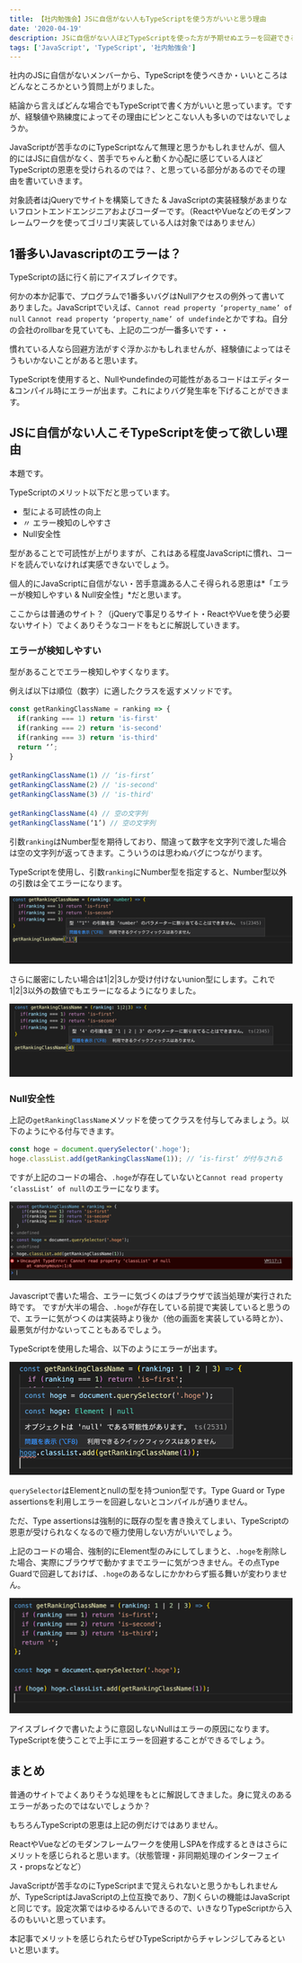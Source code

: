 ```yaml
---
title: 【社内勉強会】JSに自信がない人もTypeScriptを使う方がいいと思う理由
date: '2020-04-19'
description: JSに自信がない人ほどTypeScriptを使った方が予期せぬエラーを回避できるよってお話。
tags: ['JavaScript', 'TypeScript', '社内勉強会']
---
```


社内のJSに自信がないメンバーから、TypeScriptを使うべきか・いいところはどんなところかという質問上がりました。

結論から言えばどんな場合でもTypeScriptで書く方がいいと思っています。ですが、経験値や熟練度によってその理由にピンとこない人も多いのではないでしょうか。

JavaScriptが苦手なのにTypeScriptなんて無理と思うかもしれませんが、個人的にはJSに自信がなく、苦手でちゃんと動くか心配に感じている人ほどTypeScriptの恩恵を受けられるのでは？、と思っている部分があるのでその理由を書いていきます。

対象読者はjQueryでサイトを構築してきた & JavaScriptの実装経験があまりないフロントエンドエンジニアおよびコーダーです。（ReactやVueなどのモダンフレームワークを使ってゴリゴリ実装している人は対象ではありません）

## 1番多いJavascriptのエラーは？

TypeScriptの話に行く前にアイスブレイクです。

何かの本か記事で、プログラムで1番多いバグはNullアクセスの例外って書いてありました。JavaScriptでいえば、`Cannot read property ‘property_name’ of null` `Cannot read property ‘property_name’ of undefinde`とかですね。自分の会社のrollbarを見ていても、上記の二つが一番多いです・・

慣れている人なら回避方法がすぐ浮かぶかもしれませんが、経験値によってはそうもいかないことがあると思います。

TypeScriptを使用すると、Nullやundefindeの可能性があるコードはエディター&コンパイル時にエラーが出ます。これによりバグ発生率を下げることができます。

## JSに自信がない人こそTypeScriptを使って欲しい理由

本題です。

TypeScriptのメリット以下だと思っています。

* 型による可読性の向上
*   〃   エラー検知のしやすさ
* Null安全性

型があることで可読性が上がりますが、これはある程度JavaScriptに慣れ、コードを読んでいなければ実感できないでしょう。

個人的にJavaScriptに自信がない・苦手意識ある人こそ得られる恩恵は*「エラーが検知しやすい & Null安全性」*だと思います。

ここからは普通のサイト？（jQueryで事足りるサイト・ReactやVueを使う必要ないサイト）でよくありそうなコードをもとに解説していきます。

### エラーが検知しやすい

型があることでエラー検知しやすくなります。

例えば以下は順位（数字）に適したクラスを返すメソッドです。

```javascript
const getRankingClassName = ranking => {
  if(ranking === 1) return 'is-first'
  if(ranking === 2) return 'is-second'
  if(ranking === 3) return 'is-third'
  return ‘’;
}

getRankingClassName(1) // ‘is-first’
getRankingClassName(2) // 'is-second'
getRankingClassName(3) // 'is-third'

getRankingClassName(4) // 空の文字列
getRankingClassName(‘1’) // 空の文字列
```

引数`ranking`はNumber型を期待しており、間違って数字を文字列で渡した場合は空の文字列が返ってきます。こういうのは思わぬバグにつながります。

TypeScriptを使用し、引数`ranking`にNumber型を指定すると、Number型以外の引数は全てエラーになります。

![スクリーンショット](images/image1.png)

さらに厳密にしたい場合は1|2|3しか受け付けないunion型にします。これで1|2|3以外の数値でもエラーになるようになりました。

![スクリーンショット](images/image2.png)

### Null安全性

上記の`getRankingClassName`メソッドを使ってクラスを付与してみましょう。以下のようにやる付与できます。

```javascript
const hoge = document.querySelector('.hoge');
hoge.classList.add(getRankingClassName(1)); // ‘is-first’ が付与される
```

ですが上記のコードの場合、`.hoge`が存在していないと`Cannot read property ‘classList’ of null`のエラーになります。

![スクリーンショット](images/image3.png)

Javascriptで書いた場合、エラーに気づくのはブラウザで該当処理が実行された時です。
ですが大半の場合、`.hoge`が存在している前提で実装していると思うので、エラーに気がつくのは実装時より後か（他の画面を実装している時とか）、最悪気が付かないってこともあるでしょう。

TypeScriptを使用した場合、以下のようにエラーが出ます。

![スクリーンショット](images/image4.png)

`querySelector`はElementとnullの型を持つunion型です。Type Guard or Type assertionsを利用しエラーを回避しないとコンパイルが通りません。

ただ、Type assertionsは強制的に既存の型を書き換えてしまい、TypeScriptの恩恵が受けられなくなるので極力使用しない方がいいでしょう。

上記のコードの場合、強制的にElement型のみにしてしまうと、`.hoge`を削除した場合、実際にブラウザで動かすまでエラーに気がつきません。その点Type Guardで回避しておけば、`.hoge`のあるなしにかかわらず振る舞いが変わりません。

![スクリーンショット](images/image5.png)

アイスブレイクで書いたように意図しないNullはエラーの原因になります。TypeScriptを使うことで上手にエラーを回避することができるでしょう。

## まとめ

普通のサイトでよくありそうな処理をもとに解説してきました。身に覚えのあるエラーがあったのではないでしょうか？

もちろんTypeScriptの恩恵は上記の例だけではありません。

ReactやVueなどのモダンフレームワークを使用しSPAを作成するときはさらにメリットを感じられると思います。（状態管理・非同期処理のインターフェイス・propsなどなど）

JavaScriptが苦手なのにTypeScriptまで覚えられないと思うかもしれませんが、TypeScriptはJavaScriptの上位互換であり、7割くらいの機能はJavaScriptと同じです。設定次第ではゆるゆるんいできるので、いきなりTypeScriptから入るのもいいと思っています。

本記事でメリットを感じられたらぜひTypeScriptからチャレンジしてみるといいと思います。
